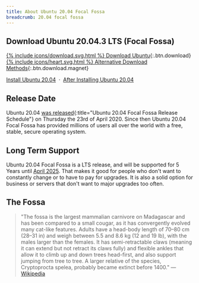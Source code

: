 ```yaml
---
title: About Ubuntu 20.04 Focal Fossa
breadcrumb: 20.04 focal fossa
---
```


## Download Ubuntu 20.04.3 LTS (Focal Fossa)

[{% include icons/download.svg.html %} Download Ubuntu](https://www.ubuntu.com/download/desktop){:.btn.download} [{% include icons/heart.svg.html %} Alternative Download Methods](https://ubuntu.com/download/alternative-downloads){:.btn.download.magnet}

[Install Ubuntu 20.04](https://howtoubuntu.org/how-to-install-ubuntu-20-04-focal-fossa) &nbsp;&middot;&nbsp; [After Installing Ubuntu 20.04](https://howtoubuntu.org/things-to-do-after-installing-ubuntu-20-04-focal-fossa)

## Release Date
Ubuntu 20.04 [was released](https://wiki.ubuntu.com/FocalFossa/ReleaseSchedule){:title="Ubuntu 20.04 Focal Fossa Release Schedule"} on Thursday the 23rd of April 2020. Since then Ubuntu 20.04 Focal Fossa has provided millions of users all over the world with a free, stable, secure operating system.

## Long Term Support
Ubuntu 20.04 Focal Fossa is a LTS release, and will be supported for 5 Years until <a href="https://wiki.ubuntu.com/Releases">April 2025</a>. That makes it good for people who don't want to constantly change or to have to pay for upgrades. It is also a solid option for business or servers that don't want to major upgrades too often.

## The Fossa
> "The fossa is the largest mammalian carnivore on Madagascar and has been compared to a small cougar, as it has convergently evolved many cat-like features. Adults have a head-body length of 70–80 cm (28–31 in) and weigh between 5.5 and 8.6 kg (12 and 19 lb), with the males larger than the females. It has semi-retractable claws (meaning it can extend but not retract its claws fully) and flexible ankles that allow it to climb up and down trees head-first, and also support jumping from tree to tree. A larger relative of the species, Cryptoprocta spelea, probably became extinct before 1400."
— <a href="https://en.wikipedia.org/wiki/Fossa_(animal)">Wikipedia</a>
